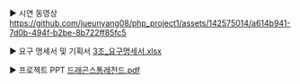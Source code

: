 
▶ 시연 동영상
https://github.com/jueunyang08/php_project1/assets/142575014/a614b941-7d0b-494f-b2be-8b722ff85fc5

▶ 요구 명세서 및 기획서
[3조_요구명세서.xlsx](https://github.com/jueunyang08/php_project1/files/13888011/3._.xlsx)

▶ 프로젝트 PPT
[드래곤스톰레전드.pdf](https://github.com/jueunyang08/php_project1/files/13888015/default.pdf)
